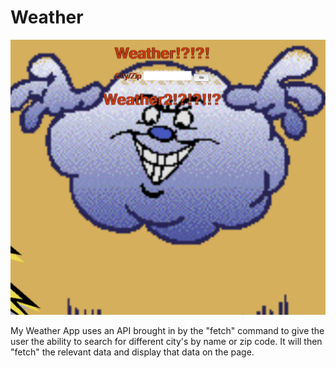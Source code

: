 # Weather

<p align="center">
  <img alt="Turbulent Weather" src="./public/images/screenshot.png">
</p>

My Weather App uses an API brought in by the "fetch" command to give the user the ability to search for different city's by name or zip code. It will then "fetch" the relevant data and display that data on the page.
